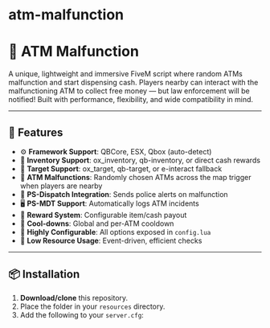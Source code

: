 # atm-malfunction
# 💸 ATM Malfunction

A unique, lightweight and immersive FiveM script where random ATMs malfunction and start dispensing cash. Players nearby can interact with the malfunctioning ATM to collect free money — but law enforcement will be notified! Built with performance, flexibility, and wide compatibility in mind.

---

## 🧰 Features

- ⚙️ **Framework Support**: QBCore, ESX, Qbox (auto-detect)
- 🧾 **Inventory Support**: ox_inventory, qb-inventory, or direct cash rewards
- 🎯 **Target Support**: ox_target, qb-target, or e-interact fallback
- 🏦 **ATM Malfunctions**: Randomly chosen ATMs across the map trigger when players are nearby
- 🚓 **PS-Dispatch Integration**: Sends police alerts on malfunction
- 🖥️ **PS-MDT Support**: Automatically logs ATM incidents
- 💼 **Reward System**: Configurable item/cash payout
- 🧠 **Cool-downs**: Global and per-ATM cooldown
- 🔧 **Highly Configurable**: All options exposed in `config.lua`
- 🔋 **Low Resource Usage**: Event-driven, efficient checks

---

## 📦 Installation

1. **Download/clone** this repository.
2. Place the folder in your `resources` directory.
3. Add the following to your `server.cfg`:
